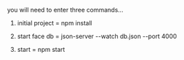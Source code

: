 you will need to enter three commands...

1) initial project =  npm install

2) start face db =    json-server --watch db.json --port 4000

3)   start =          npm start
